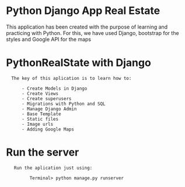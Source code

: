 # Python Django App Real Estate
This application has been created with the purpose of learning and practicing with Python. For this, we have used Django, bootstrap for the styles and Google API for the maps

# PythonRealState with Django
      
      The key of this aplication is to learn how to:
      
          - Create Models in Django
          - Create Views
          - Create superusers
          - Migrations with Python and SQL
          - Manage Django Admin
          - Base Template
          - Static files
          - Image urls
          - Adding Google Maps
          
 # Run the server
 
       Run the aplication just using:
       
             Terminal> python manage.py runserver
